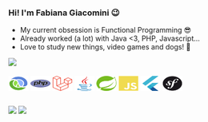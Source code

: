 ### Hi! I'm Fabiana Giacomini :wink:

- My current obsession is Functional Programming :sunglasses:
- Already worked (a lot) with Java <3, PHP, Javascript...
- Love to study new things, video games and dogs! :dog:

<div>
  <img height="180em" src="https://github-readme-stats.vercel.app/api/top-langs/?username=fabiana-giacomini&layout=compact&langs_count=7&theme=dracula"/>
</div>
<div style="display: inline_block"><br>
  <img align="center" alt="Clojure". height="30" width="40" src="https://raw.githubusercontent.com/devicons/devicon/master/icons/clojure/clojure-original.svg">
  <img align="center" alt="PHP". height="30" width="40" src="https://raw.githubusercontent.com/devicons/devicon/master/icons/php/php-original.svg">
  <img align="center" alt="Laravel". height="30" width="40" src="https://raw.githubusercontent.com/devicons/devicon/master/icons/laravel/laravel-original.svg">
  <img align="center" alt="Java" height="30" width="40" src="https://raw.githubusercontent.com/devicons/devicon/master/icons/java/java-original.svg">
  <img align="center" alt="Spring" height="30" width="40" src="https://raw.githubusercontent.com/devicons/devicon/master/icons/spring/spring-original.svg">
  <img align="center" alt="Js" height="30" width="40" src="https://raw.githubusercontent.com/devicons/devicon/master/icons/javascript/javascript-plain.svg">
  <img align="center" alt="Flutter" height="30" width="40" src="https://raw.githubusercontent.com/devicons/devicon/master/icons/flutter/flutter-original.svg">
  <img align="center" alt="Symfony" height="30" width="40" src="https://raw.githubusercontent.com/devicons/devicon/master/icons/symfony/symfony-original.svg">

</div>
  
  ##
 
<div>
  <a href="https://www.linkedin.com/in/fabianagiacomini/" target="_blank"><img src="https://img.shields.io/badge/-LinkedIn-%230077B5?style=for-the-badge&logo=linkedin&logoColor=white" target="_blank"></a> 
  <a href = "mailto:fabiana-giacomini@outlook.com"><img src="https://img.shields.io/badge/Microsoft_Outlook-0078D4?style=for-the-badge&logo=microsoft-outlook&logoColor=white" target="_blank"></a>
  </a>

</div>

